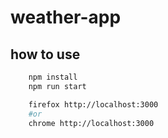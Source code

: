 # weather-app


## how to use
```bash
    npm install
    npm run start

    firefox http://localhost:3000 
    #or
    chrome http://localhost:3000 

```